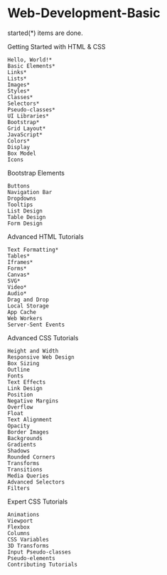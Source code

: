 # Web-Development-Basic

started(*) items are done.

Getting Started with HTML & CSS

    Hello, World!*
    Basic Elements*
    Links*
    Lists*
    Images*
    Styles*
    Classes*
    Selectors*
    Pseudo-classes*
    UI Libraries*
    Bootstrap*
    Grid Layout*
    JavaScript*
    Colors*
    Display
    Box Model
    Icons

Bootstrap Elements

    Buttons
    Navigation Bar
    Dropdowns
    Tooltips
    List Design
    Table Design
    Form Design

Advanced HTML Tutorials

    Text Formatting*
    Tables*
    Iframes*
    Forms*
    Canvas*
    SVG*
    Video*
    Audio*
    Drag and Drop
    Local Storage
    App Cache
    Web Workers
    Server-Sent Events

Advanced CSS Tutorials

    Height and Width
    Responsive Web Design
    Box Sizing
    Outline
    Fonts
    Text Effects
    Link Design
    Position
    Negative Margins
    Overflow
    Float
    Text Alignment
    Opacity
    Border Images
    Backgrounds
    Gradients
    Shadows
    Rounded Corners
    Transforms
    Transitions
    Media Queries
    Advanced Selectors
    Filters

Expert CSS Tutorials

    Animations
    Viewport
    Flexbox
    Columns
    CSS Variables
    3D Transforms
    Input Pseudo-classes
    Pseudo-elements
    Contributing Tutorials
